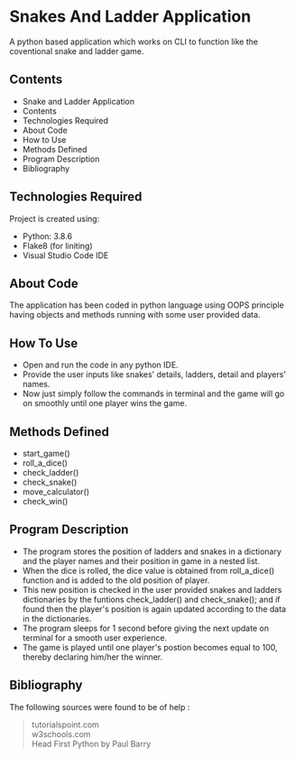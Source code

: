 # Snakes And Ladder Application
A python based application which works on CLI to function like the coventional snake and ladder game.
  
## Contents
* Snake and Ladder Application
* Contents
* Technologies Required
* About Code
* How to Use
* Methods Defined
* Program Description
* Bibliography

## Technologies Required
Project is created using:
* Python: 3.8.6
* Flake8 (for liniting)
* Visual Studio Code IDE

## About Code
The application has been coded in python language using OOPS principle having objects and methods running with some user provided data.

## How To Use
* Open and run the code in any python IDE.
* Provide the user inputs like snakes' details, ladders, detail and players' names.
* Now just simply follow the commands in terminal and the game will go on smoothly until one player wins the game.

## Methods Defined
* start_game()
* roll_a_dice()
* check_ladder()
* check_snake()
* move_calculator()
* check_win()

## Program Description
* The program stores the position of ladders and snakes in a dictionary and the player names and their position in game in a nested list.
* When the dice is rolled, the dice value is obtained from roll_a_dice() function and is added to the old position of player.
* This new position is checked in the user provided snakes and ladders dictionaries by the funtions check_ladder() and check_snake(); and if found then the player's position is again updated according to the data in the dictionaries.
* The program sleeps for 1 second before giving the next update on terminal for a smooth user experience.
* The game is played until one player's postion becomes equal to 100, thereby declaring him/her the winner.

## Bibliography
The following sources were found to be of help :
> tutorialspoint.com  
> w3schools.com  
> Head First Python by Paul Barry  
